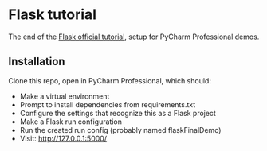 # Flask tutorial

The end of the [Flask official tutorial](https://flask.palletsprojects.com/en/2.1.x/tutorial/), setup for PyCharm Professional demos. 


## Installation
Clone this repo, open in PyCharm Professional, which should:
- Make a virtual environment
- Prompt to install dependencies from requirements.txt
- Configure the settings that recognize this as a Flask project
- Make a Flask run configuration
- Run the created run config (probably named flaskFinalDemo)
- Visit: http://127.0.0.1:5000/